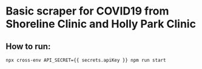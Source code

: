 # Basic scraper for COVID19 from Shoreline Clinic and Holly Park Clinic

## How to run:

`npx cross-env API_SECRET={{ secrets.apiKey }} npm run start`
